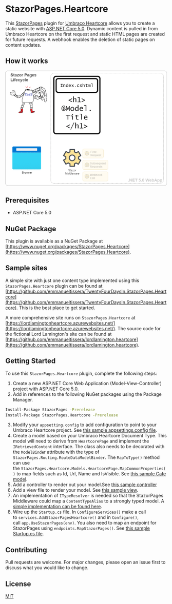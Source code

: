 # StazorPages.Heartcore

This [StazorPages](https://github.com/emmanueltissera/stazorpages) plugin for [Umbraco Heartcore](https://umbraco.com/products/umbraco-heartcore/) allows you to create a static website with  [ASP.NET Core 5.0](https://docs.microsoft.com/en-us/aspnet/core/release-notes/aspnetcore-5.0).
Dynamic content is pulled in from Umbraco Heartcore on the first request and static HTML pages are created for future requests. A webhook enables the deletion of static pages on content updates. 

## How it works

![Stazor Pages Lifecycle](https://raw.githubusercontent.com/emmanueltissera/stazorpages/master/Assets/Images/stazor-pages-lifecycle.gif "Stazor Pages Lifecycle")

## Prerequisites

* ASP.NET Core 5.0

## NuGet Package

This plugin is available as a NuGet Package at [https://www.nuget.org/packages/StazorPages.Heartcore](https://www.nuget.org/packages/StazorPages.Heartcore).

## Sample sites

A simple site with just one content type implemented using this `StazorPages.Heartcore` plugin can be found at [https://github.com/emmanueltissera/TwentyFourDaysIn.StazorPages.Heartcore](https://github.com/emmanueltissera/TwentyFourDaysIn.StazorPages.Heartcore). This is the best place to get started.

A more comprehensive site runs on `StazorPages.Heartcore` at [https://lordlamingtonheartcore.azurewebsites.net/](https://lordlamingtonheartcore.azurewebsites.net/). The source code for the fictional Lord Lamington's site can be found at [https://github.com/emmanueltissera/lordlamington.heartcore](https://github.com/emmanueltissera/lordlamington.heartcore).

## Getting Started
To use this `StazorPages.Heartcore` plugin, complete the following steps:

1. Create a new ASP.NET Core Web Application (Model-View-Controller) project with ASP.NET Core 5.0.
2. Add in references to the following NuGet packages using the Package Manager.
```cmd
Install-Package StazorPages -Prerelease
Install-Package StazorPages.Heartcore -Prerelease
```
3. Modify your `appsetting.config` to add configuration to point to your Umbraco Heartcore project. See [this sample appsettings.config file](https://github.com/emmanueltissera/TwentyFourDaysIn.StazorPages.Heartcore/blob/master/TwentyFourDaysIn.StazorPages.Heartcore/appsettings.json).
4. Create a model based on your Umbraco Heartcore Document Type.  This model will need to derive from `HeartcorePage` and implement the `IRetrievedContent` interface. The class also needs to be decorated with the `ModelBinde`r attribute with the type of `StazorPages.Routing.RouteDataModelBinder`. The `MapToType()` method can use the `StazorPages.Heartcore.Models.HeartcorePage.MapCommonProperties()` to map fields such as Id, Url, Name and IsVisible. See [this sample Cafe model](https://github.com/emmanueltissera/TwentyFourDaysIn.StazorPages.Heartcore/blob/master/TwentyFourDaysIn.StazorPages.Heartcore/Models/Cafe.cs).
5. Add a controller to render out your model.See [this sample controller](https://github.com/emmanueltissera/TwentyFourDaysIn.StazorPages.Heartcore/blob/master/TwentyFourDaysIn.StazorPages.Heartcore/Controllers/CafeController.cs)
6. Add a view file to render your model. See [this sample view](https://github.com/emmanueltissera/TwentyFourDaysIn.StazorPages.Heartcore/blob/master/TwentyFourDaysIn.StazorPages.Heartcore/Views/Cafe/Index.cshtml).
7. An implementation of `ITypeResolver` is needed so that the StazorPages Middleware could map a `ContentTypeAlias` to a strongly typed model. A [simple implementation can be found here](https://github.com/emmanueltissera/TwentyFourDaysIn.StazorPages.Heartcore/blob/master/TwentyFourDaysIn.StazorPages.Heartcore/Resolvers/TypeResolver.cs).
8. Wire up the `Startup.cs` file. In `ConfigureServices()` make a call to `services.AddStazorPagesHeartcore()` and in `Configure()`, call `app.UseStazorPages(env)`. You also need to map an endpoint for StazorPages using `endpoints.MapStazorPages()`. See [this sample Startup.cs file](https://github.com/emmanueltissera/TwentyFourDaysIn.StazorPages.Heartcore/blob/master/TwentyFourDaysIn.StazorPages.Heartcore/Startup.cs).



## Contributing
Pull requests are welcome. For major changes, please open an issue first to discuss what you would like to change.

## License
[MIT](https://choosealicense.com/licenses/mit/)